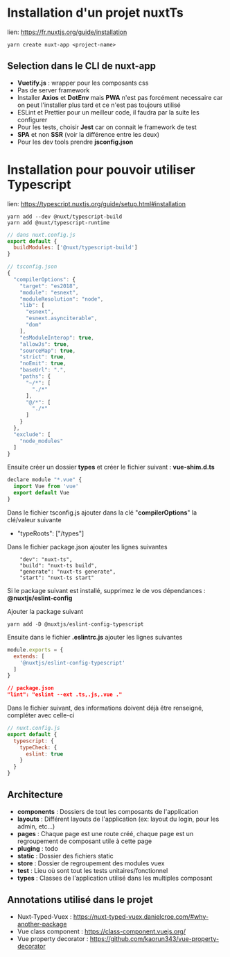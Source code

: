 # Installation d'un projet nuxtTs

lien: https://fr.nuxtjs.org/guide/installation
```
yarn create nuxt-app <project-name>
```

## Selection dans le CLI de **nuxt-app**
- **Vuetify.js** : wrapper pour les composants css
- Pas de server framework
- Installer **Axios** et **DotEnv** mais **PWA** n'est pas forcément necessaire car on peut l'installer plus tard et ce n'est pas toujours utilisé
- ESLint et Prettier pour un meilleur code, il faudra par la suite les configurer
- Pour les tests, choisir **Jest** car on connait le framework de test
- **SPA** et non **SSR** (voir la différence entre les deux)
- Pour les dev tools prendre **jsconfig.json**


 # Installation pour pouvoir utiliser Typescript
lien: https://typescript.nuxtjs.org/guide/setup.html#installation

```code
yarn add --dev @nuxt/typescript-build
yarn add @nuxt/typescript-runtime
```
```js
// dans nuxt.config.js
export default {
  buildModules: ['@nuxt/typescript-build']
}
```
```js
// tsconfig.json
{
  "compilerOptions": {
    "target": "es2018",
    "module": "esnext",
    "moduleResolution": "node",
    "lib": [
      "esnext",
      "esnext.asynciterable",
      "dom"
    ],
    "esModuleInterop": true,
    "allowJs": true,
    "sourceMap": true,
    "strict": true,
    "noEmit": true,
    "baseUrl": ".",
    "paths": {
      "~/*": [
        "./*"
      ],
      "@/*": [
        "./*"
      ]
    }
  },
  "exclude": [
    "node_modules"
  ]
}
```
Ensuite créer un dossier **types** et créer le fichier suivant : **vue-shim.d.ts**

```js
declare module "*.vue" {
  import Vue from 'vue'
  export default Vue
}
```
Dans le fichier tsconfig.js ajouter dans la clé "**compilerOptions**" la clé/valeur suivante
- "typeRoots": ["/types"]

Dans le fichier package.json ajouter les lignes suivantes

```code
    "dev": "nuxt-ts",
    "build": "nuxt-ts build",
    "generate": "nuxt-ts generate",
    "start": "nuxt-ts start"
```

Si le package suivant est installé, supprimez le de vos dépendances : **@nuxtjs/eslint-config**

Ajouter la package suivant 
```code
yarn add -D @nuxtjs/eslint-config-typescript
```

Ensuite dans le fichier **.eslintrc.js** ajouter les lignes suivantes

```javascript
module.exports = {
  extends: [
    '@nuxtjs/eslint-config-typescript'
  ]
}
```

```json
// package.json
"lint": "eslint --ext .ts,.js,.vue ."
```

Dans le fichier suivant, des informations doivent déjà être renseigné, compléter avec celle-ci

```javascript
// nuxt.config.js
export default {
  typescript: {
    typeCheck: {
      eslint: true
    }
  }
}
```
## Architecture

- **components** : Dossiers de tout les composants de l'application
- **layouts** : Différent layouts de l'application (ex: layout du login, pour les admin, etc...)
- **pages** : Chaque page est une route créé, chaque page est un regroupement de composant utile à cette page
- **pluging** : todo
- **static** : Dossier des fichiers static
- **store** : Dossier de regroupement des modules vuex
- **test** : Lieu où sont tout les tests unitaires/fonctionnel
- **types** : Classes de l'application utilisé dans les multiples composant 

## Annotations utilisé dans le projet
- Nuxt-Typed-Vuex : https://nuxt-typed-vuex.danielcroe.com/#why-another-package
- Vue class component : https://class-component.vuejs.org/
- Vue property decorator : https://github.com/kaorun343/vue-property-decorator